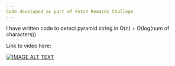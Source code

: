 ```yaml
---
Code developed as part of Fetch Rewards Challege
---
```


I have written code to detect pyramid string in O(n) + O(log(num of characters))

Link to video here:

[![IMAGE ALT TEXT](http://img.youtube.com/vi/fgfadmH6rZI/0.jpg)](http://www.youtube.com/watch?v=fgfadmH6rZI "Fetch Rewards Challenge")
